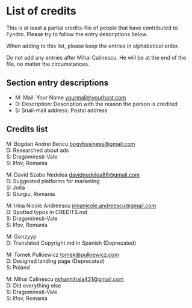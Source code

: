 <!--
===--------------------------------------------------------------------------===
Copyright (c) 2021 Fyndro
Licensed under MIT

See https://github.com/CMihai99/fyndro/blob/main/COPYING for license information
See https://github.com/CMihai99/fyndro/tree/main/LICENSES for a list of licenses
===--------------------------------------------------------------------------===
-->

# List of credits

This is at least a partial credits-file of people that have contributed to Fyndro.
Please try to follow the entry descriptions below.

When adding to this list, please keep the entries in alphabetical order.

Do not add any entries after Mihai Calinescu. He will be at the end of the file, no matter the circumstances.

## Section entry descriptions

-   M: Mail: Your Name <yourmail@yourhost.com>
-   D: Description: Description with the reason the person is credited
-   S: Snail-mail address: Postal address

## Credits list

M: Bogdan Andrei Bencu <bogybusiness@gmail.com>  
D: Researched about ads  
S: Dragomiresti-Vale  
S: Ilfov, Romania

M: David Szabo Nedelea <davidnedelea86@gmail.com>  
D: Suggested platforms for marketing  
S: Joita  
S: Giurgiu, Romania

M: Irina Nicole Andreescu <irinanicole.andreescu@gmail.com>  
D: Spotted typos in CREDITS.md  
S: Dragomiresti-Vale  
S: Ilfov, Romania

M: Gonzyyp  
D: Translated Copyright.md in Spanish (Deprecated)

M: Tomek Pulkiewicz <tomek@pulkiewicz.com>  
D: Designed landing page (Deprecated)  
S: Poland

M: Mihai Calinescu <mihaimihaia431@gmail.com>  
D: Did everything else  
S: Dragomiresti-Vale  
S: Ilfov, Romania
